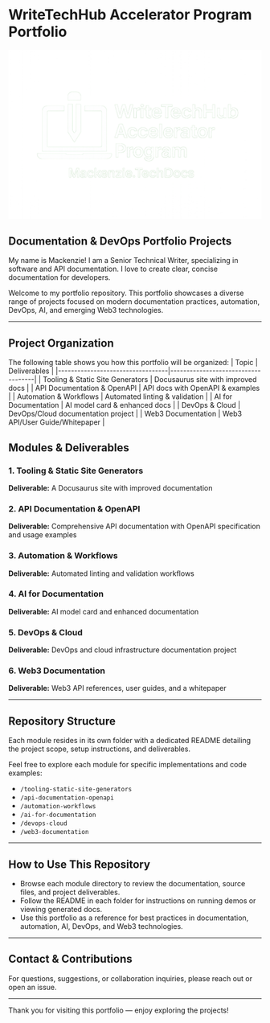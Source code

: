 # WriteTechHub Accelerator Program Portfolio

![Mackenzie-WTH-Logo](/assets/mack.tech.png)

## Documentation & DevOps Portfolio Projects
My name is Mackenzie! I am a Senior Technical Writer, specializing in software and API documentation. I love to create clear, concise documentation for developers.

Welcome to my portfolio repository. This portfolio showcases a diverse range of projects focused on modern documentation practices, automation, DevOps, AI, and emerging Web3 technologies.


---

## Project Organization
The following table shows you how this portfolio will be organized:
| Topic                            | Deliverables                       |
|----------------------------------|------------------------------------|
| Tooling & Static Site Generators | Docusaurus site with improved docs |
| API Documentation & OpenAPI      | API docs with OpenAPI & examples   |
| Automation & Workflows           | Automated linting & validation     |
| AI for Documentation             | AI model card & enhanced docs      |
| DevOps & Cloud                   | DevOps/Cloud documentation project |
| Web3 Documentation               | Web3 API/User Guide/Whitepaper     |

## Modules & Deliverables

### 1. Tooling & Static Site Generators  
**Deliverable:** A Docusaurus site with improved documentation  

### 2. API Documentation & OpenAPI  
**Deliverable:** Comprehensive API documentation with OpenAPI specification and usage examples  


### 3. Automation & Workflows  
**Deliverable:** Automated linting and validation workflows  


### 4. AI for Documentation  
**Deliverable:** AI model card and enhanced documentation  


### 5. DevOps & Cloud  
**Deliverable:** DevOps and cloud infrastructure documentation project  


### 6. Web3 Documentation  
**Deliverable:** Web3 API references, user guides, and a whitepaper  


---

## Repository Structure

Each module resides in its own folder with a dedicated README detailing the project scope, setup instructions, and deliverables. 

Feel free to explore each module for specific implementations and code examples:
- `/tooling-static-site-generators`
- `/api-documentation-openapi`
- `/automation-workflows`
- `/ai-for-documentation`
- `/devops-cloud`
- `/web3-documentation`

---

## How to Use This Repository

- Browse each module directory to review the documentation, source files, and project deliverables.  
- Follow the README in each folder for instructions on running demos or viewing generated docs.  
- Use this portfolio as a reference for best practices in documentation, automation, AI, DevOps, and Web3 technologies.

---

## Contact & Contributions

For questions, suggestions, or collaboration inquiries, please reach out or open an issue.

---

Thank you for visiting this portfolio — enjoy exploring the projects!